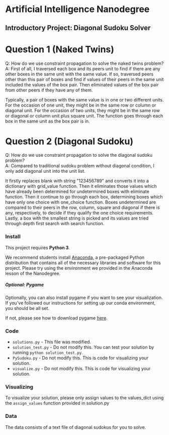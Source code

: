 # Artificial Intelligence Nanodegree
## Introductory Project: Diagonal Sudoku Solver

# Question 1 (Naked Twins)
Q: How do we use constraint propagation to solve the naked twins problem?  
A: 
First of all, I traversed each box and its peers unit to find if there are any other boxes in the same unit with the same value. If so, traversed peers other than this pair of boxes and find if values of their peers in the same unit included the values of the box pair. Then eliminated values of the box pair from other peers if they have any of them. 

Typically, a pair of boxes with the same value is in one or two different units. For the occasion of one unit, they might be in the same row or column or diagonal unit. For the occasion of two units, they might be in the same row or diagonal or column unit plus square unit. The function goes through each box in the same unit as the box pair is in. 

# Question 2 (Diagonal Sudoku)
Q: How do we use constraint propagation to solve the diagonal sudoku problem?  
A: Compared to traditional sudoku problem without diagonal condition, I only add diagonal unit into the unit list.

It firstly replaces blank with string "123456789" and converts it into a dictionary with grid_value function. Then it eliminates those values which have already been determined for undetermined boxes with eliminate function. Then it continue to go through each box, determining boxes which have only one choice with one_choice function. Boxes undetermined are compared to their peers in the row, column, square and diagonal if there is any, respectively, to decide if they qualify the one choice requirements. Lastly, a box with the smallest string is picked and its values are tried through depth first search with search function. 


### Install

This project requires **Python 3**.

We recommend students install [Anaconda](https://www.continuum.io/downloads), a pre-packaged Python distribution that contains all of the necessary libraries and software for this project. 
Please try using the environment we provided in the Anaconda lesson of the Nanodegree.

##### Optional: Pygame

Optionally, you can also install pygame if you want to see your visualization. If you've followed our instructions for setting up our conda environment, you should be all set.

If not, please see how to download pygame [here](http://www.pygame.org/download.shtml).

### Code

* `solutions.py` - This file was modified. 
* `solution_test.py` - Do not modify this. You can test your solution by running `python solution_test.py`.
* `PySudoku.py` - Do not modify this. This is code for visualizing your solution.
* `visualize.py` - Do not modify this. This is code for visualizing your solution.

### Visualizing

To visualize your solution, please only assign values to the values_dict using the ```assign_values``` function provided in solution.py

### Data

The data consists of a text file of diagonal sudokus for you to solve.
